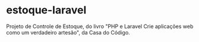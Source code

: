 # estoque-laravel
Projeto de Controle de Estoque, do livro "PHP e Laravel Crie aplicações web como um verdadeiro artesão", da Casa do Código.
